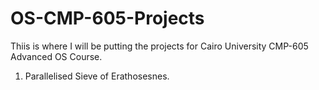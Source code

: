 # OS-CMP-605-Projects

Thiis is where I will be putting the projects for Cairo University CMP-605 Advanced OS Course.

1. Parallelised Sieve of Erathosesnes.
